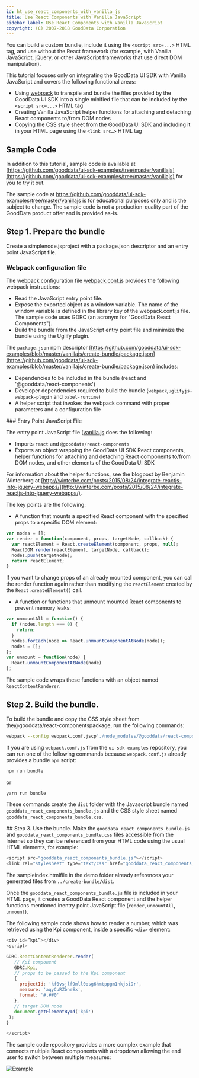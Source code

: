 ```yaml
---
id: ht_use_react_components_with_vanilla_js
title: Use React Components with Vanilla JavaScript
sidebar_label: Use React Components with Vanilla JavaScript
copyright: (C) 2007-2018 GoodData Corporation
---
```


You can build a custom bundle, include it using the `<script src=...>` HTML tag, and use without the React framework (for example, with Vanilla JavaScript, jQuery, or other JavaScript frameworks that use direct DOM manipulation).

This tutorial focuses only on integrating the GoodData UI SDK with Vanilla JavaScript and covers the following functional areas:

* Using [webpack](https://webpack.js.org/) to transpile and bundle the files provided by the GoodData UI SDK into a single minified file that can be included by the `<script src=...>` HTML tag
* Creating Vanilla JavaScript helper functions for attaching and detaching React components to/from DOM nodes
* Copying the CSS style sheet from the GoodData UI SDK and including it in your HTML page using the `<link src…>` HTML tag

## Sample Code

In addition to this tutorial, sample code is available at [https://github.com/gooddata/ui-sdk-examples/tree/master/vanillajs](https://github.com/gooddata/ui-sdk-examples/tree/master/vanillajs) for you to try it out.

The sample code at https://github.com/gooddata/ui-sdk-examples/tree/master/vanillajs is for educational purposes only and is the subject to change. The sample code is not a production-quality part of the GoodData product offer and is provided as-is.

## Step 1. Prepare the bundle

Create a simplenode.jsproject with a package.json descriptor and an entry point JavaScript file.

### Webpack configuration file

The webpack configuration file [webpack.conf.js](https://github.com/gooddata/ui-sdk-examples/blob/master/vanillajs/create-bundle/webpack.conf.js) provides the following webpack instructions:

* Read the JavaScript entry point file.
* Expose the exported object as a window variable. The name of the window variable is defined in the library key of the webpack.conf.js file. The sample code uses GDRC (an acronym for "GoodData React Components").
* Build the bundle from the JavaScript entry point file and minimize the bundle using the Uglify plugin.

The `package.json` npm descriptor [https://github.com/gooddata/ui-sdk-examples/blob/master/vanillajs/create-bundle/package.json](https://github.com/gooddata/ui-sdk-examples/blob/master/vanillajs/create-bundle/package.json) includes:

* Dependencies to be included in the bundle (react and '@gooddata/react-components')
* Developer dependencies required to build the bundle (`webpack`,`uglifyjs-webpack-plugin` and `babel-runtime`)
* A helper script that invokes the webpack command with proper parameters and a configuration file

### Entry Point JavaScript File

The entry point JavaScript file ([vanilla.js](https://github.com/gooddata/ui-sdk-examples/blob/vanillajs/vanillajs/create-bundle/vanilla.js) does the following:

* Imports `react` and `@gooddata/react-components`
* Exports an object wrapping the GoodData UI SDK React components, helper functions for attaching and detaching React components to/from DOM nodes, and other elements of the GoodData UI SDK

For information about the helper functions, see the blogpost by Benjamin Winterberg at [http://winterbe.com/posts/2015/08/24/integrate-reactjs-into-jquery-webapps/](http://winterbe.com/posts/2015/08/24/integrate-reactjs-into-jquery-webapps/).

The key points are the following:

* A function that mounts a specified React component with the specified props to a specific DOM element:

```javascript
var nodes = [];
var render = function(component, props, targetNode, callback) {
  var reactElement = React.createElement(component, props, null);
  ReactDOM.render(reactElement, targetNode, callback);
  nodes.push(targetNode);
  return reactElement;
}
```

If you want to change props of an already mounted component, you can call the render function again rather than modifying the `reactElement` created by the `React.createElement()` call.

* A function or functions that unmount mounted React components to prevent memory leaks:

```javascript
var unmountAll = function() {
  if (nodes.length === 0) {
    return;
  }
  nodes.forEach(node => React.unmountComponentAtNode(node));
  nodes = [];
};
var unmount = function(node) {
  React.unmountComponentAtNode(node)
};
```

The sample code wraps these functions with an object named `ReactContentRenderer`.

## Step 2. Build the bundle.

To build the bundle and copy the CSS style sheet from the@gooddata/react-componentspackage, run the following commands:

```bash
webpack --config webpack.conf.jscp'./node_modules/@gooddata/react-components/styles/css/main.css'dist/gooddata_react_components_bundle.css
```

If you are using `webpack.conf.js` from the `ui-sdk-examples` repository, you can run one of the following commands because `webpack.conf.js` already provides a bundle `npm` script:

```bash
npm run bundle
```

or

```bash
yarn run bundle
```

These commands create the `dist` folder with the Javascript bundle named `gooddata_react_components_bundle.js` and the CSS style sheet named `gooddata_react_components_bundle.css`.

## Step 3. Use the bundle.
Make the `gooddata_react_components_bundle.js` and `gooddata_react_components_bundle.css` files accessible from the Internet so they can be referenced from your HTML code using the usual HTML elements, for example:

```javascript
<script src="gooddata_react_components_bundle.js"></script>
<link rel="stylesheet" type="text/css" href="gooddata_react_components_bundle.css">
```

The sampleindex.htmlfile in the demo folder already references your generated files from `../create-bundle/dist`.

Once the `gooddata_react_components_bundle.js` file is included in your HTML page, it creates a GoodData React component and the helper functions mentioned inentry point JavaScript file (`render`, `unmountAll`, `unmount`).

The following sample code shows how to render a number, which was retrieved using the Kpi component, inside a specific `<div>` element:

```javascript
<div id=”kpi”></div>
<script>

GDRC.ReactContentRenderer.render(
   // Kpi component
   GDRC.Kpi,
   // props to be passed to the Kpi component
   {
     projectId: 'kf0vsjlf9mll0osg6hmtppgm1nkjsi9r',
     measure: 'aqyCuRZbheEx',
     format: '#,##0'
   },
   // target DOM node
   document.getElementById('kpi')
 );
}

</script>
```

The sample code repository provides a more complex example that connects multiple React components with a dropdown allowing the end user to switch between multiple measures:

![Example](assets/vanillajs_example.gif)
